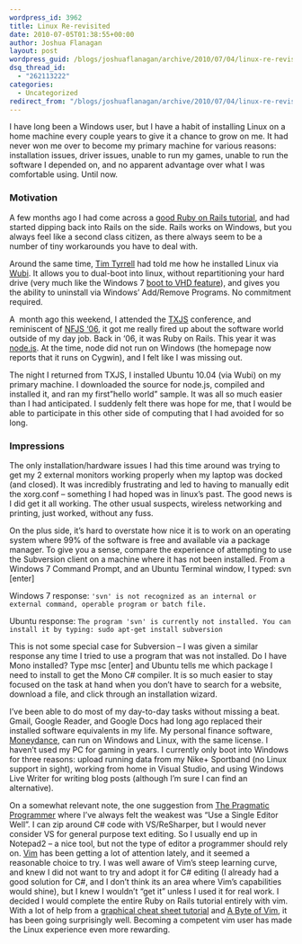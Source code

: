 ```yaml
---
wordpress_id: 3962
title: Linux Re-revisited
date: 2010-07-05T01:38:55+00:00
author: Joshua Flanagan
layout: post
wordpress_guid: /blogs/joshuaflanagan/archive/2010/07/04/linux-re-revisited.aspx
dsq_thread_id:
  - "262113222"
categories:
  - Uncategorized
redirect_from: "/blogs/joshuaflanagan/archive/2010/07/04/linux-re-revisited.aspx/"
---
```

I have long been a Windows user, but I have a habit of installing Linux on a home machine every couple years to give it a chance to grow on me. It had never won me over to become my primary machine for various reasons: installation issues, driver issues, unable to run my games, unable to run the software I depended on, and no apparent advantage over what I was comfortable using. Until now.

### Motivation

A few months ago I had come across a <a href="http://www.railstutorial.org/" target="_blank">good Ruby on Rails tutorial</a>, and had started dipping back into Rails on the side. Rails works on Windows, but you always feel like a second class citizen, as there always seem to be a number of tiny workarounds you have to deal with. 

Around the same time, <a href="http://blog.timtyrrell.net/" target="_blank">Tim Tyrrell</a> had told me how he installed Linux via <a href="http://wubi-installer.org/" target="_blank">Wubi</a>. It allows you to dual-boot into linux, without repartitioning your hard drive (very much like the Windows 7 <a href="http://www.hanselman.com/blog/LessVirtualMoreMachineWindows7AndTheMagicOfBootToVHD.aspx" target="_blank">boot to VHD feature</a>), and gives you the ability to uninstall via Windows’ Add/Remove Programs. No commitment required.

A&#160; month ago this weekend, I attended the <a href="http://texasjavascript.com/" target="_blank">TXJS</a> conference, and reminiscent of <a href="http://www.nofluffjuststuff.com/conference/austin/2006/07/home" target="_blank">NFJS ‘06</a>, it got me really fired up about the software world outside of my day job. Back in ‘06, it was Ruby on Rails. This year it was <a href="http://nodejs.org/" target="_blank">node.js</a>. At the time, node did not run on Windows (the homepage now reports that it runs on Cygwin), and I felt like I was missing out.

The night I returned from TXJS, I installed Ubuntu 10.04 (via Wubi) on my primary machine. I downloaded the source for node.js, compiled and installed it, and ran my first”hello world” sample. It was all so much easier than I had anticipated. I suddenly felt there was hope for me, that I would be able to participate in this other side of computing that I had avoided for so long.

### Impressions

The only installation/hardware issues I had this time around was trying to get my 2 external monitors working properly when my laptop was docked (and closed). It was incredibly frustrating and led to having to manually edit the xorg.conf – something I had hoped was in linux’s past. The good news is I did get it all working. The other usual suspects, wireless networking and printing, just worked, without any fuss.

On the plus side, it’s hard to overstate how nice it is to work on an operating system where 99% of the software is free and available via a package manager. To give you a sense, compare the experience of attempting to use the Subversion client on a machine where it has not been installed. From a Windows 7 Command Prompt, and an Ubuntu Terminal window, I typed: svn [enter]

Windows 7 response: `'svn' is not recognized as an internal or external command, operable program or batch file.` 

Ubuntu response: `The program 'svn' is currently not installed. You can install it by typing: sudo apt-get install subversion` 

This is not some special case for Subversion – I was given a similar response any time I tried to use a program that was not installed. Do I have Mono installed? Type msc [enter] and Ubuntu tells me which package I need to install to get the Mono C# compiler. It is so much easier to stay focused on the task at hand when you don’t have to search for a website, download a file, and click through an installation wizard.

I’ve been able to do most of my day-to-day tasks without missing a beat. Gmail, Google Reader, and Google Docs had long ago replaced their installed software equivalents in my life. My personal finance software, <a href="http://moneydance.com/" target="_blank">Moneydance</a>, can run on Windows and Linux, with the same license. I haven’t used my PC for gaming in years. I currently only boot into Windows for three reasons: upload running data from my Nike+ Sportband (no Linux support in sight), working from home in Visual Studio, and using Windows Live Writer for writing blog posts (although I’m sure I can find an alternative).

On a somewhat relevant note, the one suggestion from <a href="http://www.pragprog.com/titles/tpp/the-pragmatic-programmer" target="_blank">The Pragmatic Programmer</a> where I’ve always felt the weakest was “Use a Single Editor Well”. I can zip around C# code with VS/ReSharper, but I would never consider VS for general purpose text editing. So I usually end up in Notepad2 – a nice tool, but not the type of editor a programmer should rely on. <a href="http://www.vim.org/" target="_blank">Vim</a> has been getting a lot of attention lately, and it seemed a reasonable choice to try. I was well aware of Vim’s steep learning curve, and knew I did not want to try and adopt it for C# editing (I already had a good solution for C#, and I don’t think its an area where Vim’s capabilities would shine), but I knew I wouldn’t “get it” unless I used it for real work. I decided I would complete the entire Ruby on Rails tutorial entirely with vim. With a lot of help from a <a href="http://www.viemu.com/a_vi_vim_graphical_cheat_sheet_tutorial.html" target="_blank">graphical cheat sheet tutorial</a> and <a href="http://www.swaroopch.com/notes/Vim" target="_blank">A Byte of Vim</a>, it has been going surprisingly well. Becoming a competent vim user has made the Linux experience even more rewarding.